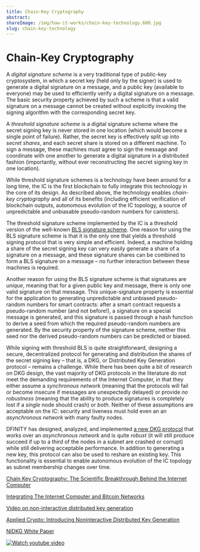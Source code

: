 ```yaml
---
title: Chain-Key Cryptography
abstract: 
shareImage: /img/how-it-works/chain-key-technology.600.jpg
slug: chain-key-technology
---
```


# Chain-Key Cryptography

A *digital signature scheme* is a very traditional type of public-key cryptosystem, in which a secret key (held only by the signer) is used to generate a digital signature on a message, and a public key (available to everyone) may be used to efficiently verify a digital signature on a message. The basic security property achieved by such a scheme is that a valid signature on a message cannot be created without explicitly invoking the signing algorithm with the corresponding secret key.

A *threshold signature scheme* is a digital signature scheme where the secret signing key is never stored in one location (which would become a single point of failure). Rather, the secret key is effectively split up into *secret shares*, and each secret share is stored on a different machine. To sign a message, these machines must agree to sign the message and coordinate with one another to generate a digital signature in a distributed fashion (importantly, without ever reconstructing the secret signing key in one location).

While threshold signature schemes is a technology have been around for a long time, the IC is the first blockchain to fully integrate this technology in the core of its design. As described above, the technology enables *chain-key cryptography* and all of its benefits (including efficient verification of blockchain outputs, autonomous evolution of the IC topology, a source of unpredictable and unbiasable pseudo-random numbers for canisters). 

The threshold signature scheme implemented by the IC is a threshold version of the well-known [BLS signature scheme](https://en.wikipedia.org/wiki/BLS_digital_signature).  One reason for using the BLS signature scheme is that it is the only one that yields a threshold signing protocol that is very simple and efficient. Indeed, a machine holding a share of the secret signing key can very easily generate a share of a signature on a message, and these signature shares can be combined to form a BLS signature on a message – no further interaction between these machines is required. 

Another reason for using the BLS signature scheme is that signatures are *unique*, meaning that for a given public key and message, there is only one valid signature on that message. This unique-signature property is essential for the application to generating unpredictable and unbiased pseudo-random numbers for smart contracts: after a smart contract requests a pseudo-random number (and not before!), a signature on a special message is generated, and this signature is passed through a hash function to derive a seed from which the required pseudo-random numbers are generated. By the security property of the signature scheme, neither this seed nor the derived pseudo-random numbers can be predicted or biased.

While signing with threshold BLS is quite straightforward, designing a secure, decentralized protocol for generating and distribution the shares of the secret signing key  – that is, a DKG, or Distributed Key Generation protocol – remains a challenge. While there has been quite a bit of research on DKG design, the vast majority of DKG protocols in the literature do not meet the demanding requirements of the Internet Computer, in that they either assume a *synchronous network* (meaning that the protocols will fail or become insecure if messages are unexpectedly delayed) or provide *no robustness* (meaning that the ability to produce signatures is completely lost if a *single* node should crash) or *both*. Neither of these assumptions are acceptable on the IC: security and liveness must hold even an an *asynchronous network* with many faulty nodes.

DFINITY has designed, analyzed, and implemented [a new DKG protocol](https://eprint.iacr.org/2021/339) that works over an *asynchronous network* and is quite *robust* (it will still produce succeed if up to a third of the nodes in a subnet are crashed or corrupt) while still delivering acceptable performance. In addition to generating a new key, this protocol can also be used to reshare an existing key. This functionality is essential to enable autonomous evolution of the IC topology as subnet membership changes over time.


[Chain Key Cryptography: The Scientific Breakthrough Behind the Internet Computer](https://medium.com/dfinity/chain-key-technology-one-public-key-for-the-internet-computer-6a3644901e28)

[Integrating The Internet Computer and Bitcoin Networks](https://www.youtube.com/watch?v=TtVo3krjARI)

[Video on non-interactive distributed key generation](https://www.youtube.com/watch?v=gKUi-2T7tdc)

[Applied Crypto: Introducing Noninteractive Distributed Key Generation](https://medium.com/dfinity/applied-crypto-one-public-key-for-the-internet-computer-ni-dkg-4af800db869d)

[NIDKG White Paper](https://eprint.iacr.org/2021/339)

[![Watch youtube video](https://i.ytimg.com/vi/vUcDRFC09J0/maxresdefault.jpg)](https://www.youtube.com/watch?v=vUcDRFC09J0)

